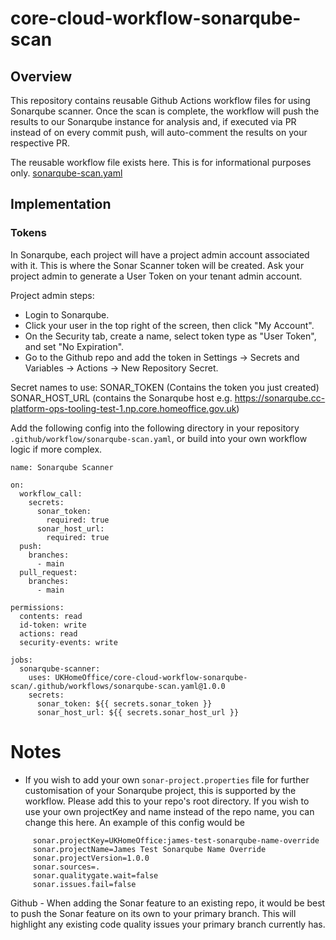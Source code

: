 # core-cloud-workflow-sonarqube-scan

## Overview
This repository contains reusable Github Actions workflow files for using Sonarqube scanner. Once the scan is complete, the workflow will push the results to our Sonarqube instance for analysis and, if executed via PR instead of on every commit push, will auto-comment the results on your respective PR.

The reusable workflow file exists here. This is for informational purposes only.
[sonarqube-scan.yaml](https://github.com/UKHomeOffice/core-cloud-workflow-sonarqube-scan/blob/main/.github/workflows/sonarqube-scan.yaml)

## Implementation

### Tokens
In Sonarqube, each project will have a project admin account associated with it. This is where the Sonar Scanner token will be created. Ask your project admin to generate a User Token on your tenant admin account.

Project admin steps:
- Login to Sonarqube.
- Click your user in the top right of the screen, then click "My Account".
- On the Security tab, create a name, select token type as "User Token", and set "No Expiration".
- Go to the Github repo and add the token in Settings -> Secrets and Variables -> Actions -> New Repository Secret.

Secret names to use:
SONAR_TOKEN (Contains the token you just created)
SONAR_HOST_URL (contains the Sonarqube host e.g. https://sonarqube.cc-platform-ops-tooling-test-1.np.core.homeoffice.gov.uk)

Add the following config into the following directory in your repository `.github/workflow/sonarqube-scan.yaml`, or build into your own workflow logic if more complex.

    name: Sonarqube Scanner
    
    on:
      workflow_call:
        secrets:
          sonar_token:
            required: true
          sonar_host_url:
            required: true
      push:
        branches:
          - main
      pull_request:
        branches:
          - main
    
    permissions:
      contents: read
      id-token: write
      actions: read
      security-events: write
    
    jobs:
      sonarqube-scanner:
        uses: UKHomeOffice/core-cloud-workflow-sonarqube-scan/.github/workflows/sonarqube-scan.yaml@1.0.0
        secrets:
          sonar_token: ${{ secrets.sonar_token }}
          sonar_host_url: ${{ secrets.sonar_host_url }}

# Notes
- If you wish to add your own `sonar-project.properties` file for further customisation of your Sonarqube project, this is supported by the workflow. Please add this to your repo's root directory. If you wish to use your own projectKey and name instead of the repo name, you can change this here. An example of this config would be
```
     sonar.projectKey=UKHomeOffice:james-test-sonarqube-name-override
     sonar.projectName=James Test Sonarqube Name Override
     sonar.projectVersion=1.0.0
     sonar.sources=.
     sonar.qualitygate.wait=false
     sonar.issues.fail=false
```
Github - When adding the Sonar feature to an existing repo, it would be best to push the Sonar feature on its own to your primary branch. This will highlight any existing code quality issues your primary branch currently has.
